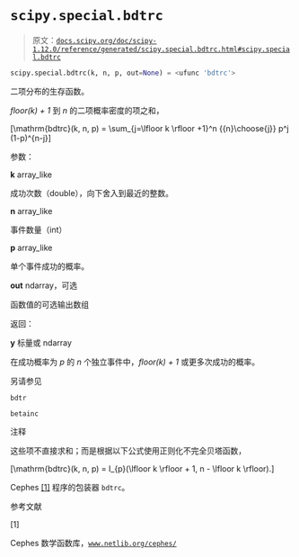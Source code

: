 # `scipy.special.bdtrc`

> 原文：[`docs.scipy.org/doc/scipy-1.12.0/reference/generated/scipy.special.bdtrc.html#scipy.special.bdtrc`](https://docs.scipy.org/doc/scipy-1.12.0/reference/generated/scipy.special.bdtrc.html#scipy.special.bdtrc)

```py
scipy.special.bdtrc(k, n, p, out=None) = <ufunc 'bdtrc'>
```

二项分布的生存函数。

*floor(k) + 1* 到 *n* 的二项概率密度的项之和，

\[\mathrm{bdtrc}(k, n, p) = \sum_{j=\lfloor k \rfloor +1}^n {{n}\choose{j}} p^j (1-p)^{n-j}\]

参数：

**k** array_like

成功次数（double），向下舍入到最近的整数。

**n** array_like

事件数量（int）

**p** array_like

单个事件成功的概率。

**out** ndarray，可选

函数值的可选输出数组

返回：

**y** 标量或 ndarray

在成功概率为 *p* 的 *n* 个独立事件中，*floor(k) + 1* 或更多次成功的概率。

另请参见

`bdtr`

`betainc`

注释

这些项不直接求和；而是根据以下公式使用正则化不完全贝塔函数，

\[\mathrm{bdtrc}(k, n, p) = I_{p}(\lfloor k \rfloor + 1, n - \lfloor k \rfloor).\]

Cephes [[1]](#re5fafcb3d4b8-1) 程序的包装器 `bdtrc`。

参考文献

[1]

Cephes 数学函数库，[`www.netlib.org/cephes/`](http://www.netlib.org/cephes/)

